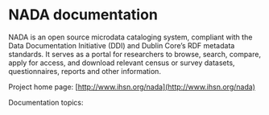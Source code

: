 # NADA documentation

NADA is an open source microdata cataloging system, compliant with the Data Documentation Initiative (DDI) and Dublin Core’s RDF metadata standards. It serves as a portal for researchers to browse, search, compare, apply for access, and download relevant census or survey datasets, questionnaires, reports and other information.

Project home page: [http://www.ihsn.org/nada](http://www.ihsn.org/nada)

Documentation topics:


